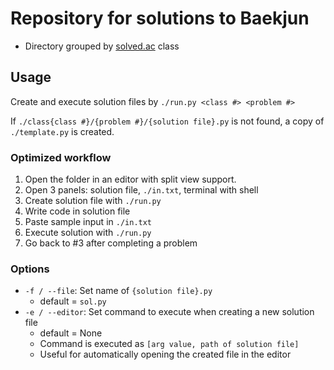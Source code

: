 # Repository for solutions to Baekjun

- Directory grouped by [solved.ac](https://solved.ac/) class

## Usage

Create and execute solution files by `./run.py <class #> <problem #>`

If `./class{class #}/{problem #}/{solution file}.py` is not found, a copy of `./template.py` is created.

### Optimized workflow

1. Open the folder in an editor with split view support.
2. Open 3 panels: solution file, `./in.txt`, terminal with shell
3. Create solution file with `./run.py`
4. Write code in solution file
5. Paste sample input in `./in.txt`
6. Execute solution with `./run.py`
7. Go back to #3 after completing a problem

### Options

- `-f / --file`: Set name of `{solution file}.py`
    - default = `sol.py`
- `-e / --editor`: Set command to execute when creating a new solution file
    - default = None
    - Command is executed as `[arg value, path of solution file]`
    - Useful for automatically opening the created file in the editor
